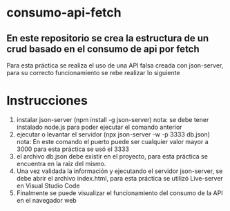 # consumo-api-fetch
En este repositorio se crea la estructura de un crud basado en el consumo de api por fetch
-
Para esta práctica se realiza el uso de una API falsa creada con json-server, para su correcto funcionamiento se rebe realizar lo siguiente 

# Instrucciones
1. instalar json-server (npm install -g json-server) nota: se debe tener instalado node.js para poder ejecutar el comando anterior
2. ejecutar o levantar el servidor (npx json-server -w -p 3333 db.json) nota: En este comando el puerto puede ser cualquier valor mayor a 3000 para esta práctica se usó el 3333
3. el archivo db.json debe existir en el proyecto, para esta práctica se encuentra en la raiz del mismo.
4. Una vez validada la información y ejecutando el servidor json-server, se debe abrir el archivo index.html, para esta práctica se utilizó Live-server en Visual Studio Code
5. Finalmente se puede visualizar el funcionamiento del consumo de la API en el navegador web  
